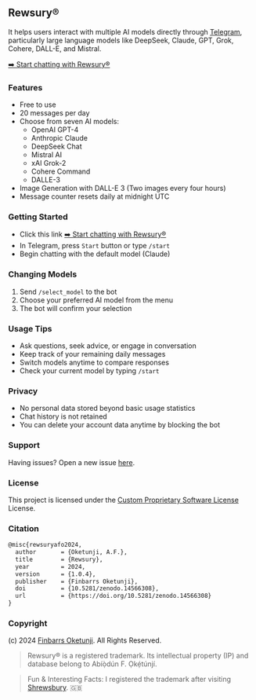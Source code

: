 ## Rewsury®

It helps users interact with multiple AI models directly through [Telegram](https://telegram.org/), particularly large language models like DeepSeek, Claude, GPT, Grok, Cohere, DALL-E, and Mistral.

[➡️ Start chatting with Rewsury®](https://t.me/rewsury_bot)

### Features

- Free to use
- 20 messages per day
- Choose from seven AI models:
  - OpenAI GPT-4
  - Anthropic Claude
  - DeepSeek Chat
  - Mistral AI
  - xAI Grok-2
  - Cohere Command
  - DALLE-3
- Image Generation with DALL-E 3 (Two images every four hours)
- Message counter resets daily at midnight UTC

### Getting Started

- Click this link [➡️ Start chatting with Rewsury®](https://t.me/rewsury_bot)
- In Telegram, press `Start` button or type `/start`
- Begin chatting with the default model (Claude)

### Changing Models

1. Send `/select_model` to the bot
2. Choose your preferred AI model from the menu
3. The bot will confirm your selection

### Usage Tips

- Ask questions, seek advice, or engage in conversation
- Keep track of your remaining daily messages
- Switch models anytime to compare responses
- Check your current model by typing `/start`

### Privacy

- No personal data stored beyond basic usage statistics
- Chat history is not retained
- You can delete your account data anytime by blocking the bot

### Support

Having issues? Open a new issue [here](https://github.com/0xnu/rewsury/issues).

### License

This project is licensed under the [Custom Proprietary Software License](LICENSE) License.

### Citation

```tex
@misc{rewsuryafo2024,
  author       = {Oketunji, A.F.},
  title        = {Rewsury},
  year         = 2024,
  version      = {1.0.4},
  publisher    = {Finbarrs Oketunji},
  doi          = {10.5281/zenodo.14566308},
  url          = {https://doi.org/10.5281/zenodo.14566308}
}
```

### Copyright

(c) 2024 [Finbarrs Oketunji](https://finbarrs.eu). All Rights Reserved.

> Rewsury® is a registered trademark. Its intellectual property (IP) and database belong to Abíọ̀dún F. Ọkẹ́túnjí.

> Fun & Interesting Facts: I registered the trademark after visiting [Shrewsbury](https://en.wikipedia.org/wiki/Shrewsbury). 🇬🇧
